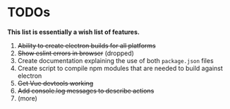 # TODOs

 **This list is essentially a wish list of features.**

  1. ~~Ability to create electron builds for all platforms~~
  2. ~~Show eslint errors in browser~~ (dropped)
  3. Create documentation explaining the use of both `package.json` files
  4. Create script to compile npm modules that are needed to build against electron
  5. ~~Get Vue devtools working~~
  6. ~~Add console.log messages to describe actions~~
  7. (more)
